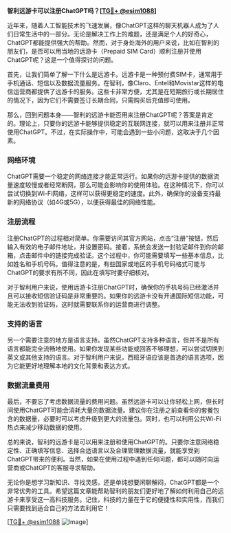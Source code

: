 **智利远游卡可以注册ChatGPT吗？[[TG💪+ @esim1088](https://t.me/s/esim1088)]**

近年来，随着人工智能技术的飞速发展，像ChatGPT这样的聊天机器人成为了人们日常生活中的一部分。无论是解决工作上的难题，还是满足个人的好奇心，ChatGPT都能提供强大的帮助。然而，对于身处海外的用户来说，比如在智利的朋友们，是否可以用当地的远游卡（Prepaid SIM Card）顺利注册并使用ChatGPT呢？这是一个值得探讨的问题。

首先，让我们简单了解一下什么是远游卡。远游卡是一种预付费SIM卡，通常用于手机通话、短信以及数据流量服务。在智利，像Claro、Entel和Movistar这样的电信运营商都提供了远游卡的服务。这些卡非常方便，尤其是在短期旅行或长期居住的情况下，因为它们不需要签订长期合同，只需购买后充值即可使用。

那么，回到问题本身——智利的远游卡能否用来注册ChatGPT呢？答案是肯定的。理论上，只要你的远游卡能够提供稳定的互联网连接，就可以用来注册并正常使用ChatGPT。不过，在实际操作中，可能会遇到一些小问题，这取决于几个因素。

### 网络环境

ChatGPT需要一个稳定的网络连接才能正常运行。如果你的远游卡提供的数据流量速度较慢或者经常断网，那么可能会影响你的使用体验。在这种情况下，你可以尝试切换到Wi-Fi网络，这样可以获得更稳定的速度。此外，确保你的设备支持最新的网络协议（如4G或5G），以便获得最佳的网络性能。

### 注册流程

注册ChatGPT的过程相对简单。你需要访问其官方网站，点击“注册”按钮，然后输入有效的电子邮件地址，并设置密码。接着，系统会发送一封验证邮件到你的邮箱，点击邮件中的链接完成验证。这个过程中，你可能需要填写一些基本信息，比如姓名和手机号码。值得注意的是，有些国家或地区的手机号码格式可能与ChatGPT的要求有所不同，因此在填写时要仔细核对。

对于智利用户来说，使用远游卡注册ChatGPT时，确保你的手机号码已经激活并且可以接收短信验证码是非常重要的。如果你的远游卡没有开通国际短信功能，可能无法收到验证码，这时就需要联系你的运营商进行调整。

### 支持的语言

另一个需要注意的地方是语言支持。虽然ChatGPT支持多种语言，但并不是所有语言都能完全流畅地使用。如果你发现某些功能或回答不够理想，可以尝试切换到英文或其他支持的语言。对于智利用户来说，西班牙语应该是首选的语言选项，因为它能更好地理解本地的文化背景和表达方式。

### 数据流量费用

最后，不要忘了考虑数据流量的费用问题。虽然远游卡可以让你轻松上网，但长时间使用ChatGPT可能会消耗大量的数据流量。建议你在注册之前查看你的套餐包含的数据量，必要时可以考虑升级到更大的流量包。同时，也可以利用公共Wi-Fi热点来减少移动数据的使用。

总的来说，智利的远游卡是可以用来注册和使用ChatGPT的。只要你注意网络稳定性、正确填写信息、选择合适语言以及合理管理数据流量，就能享受到ChatGPT带来的便利。当然，如果在使用过程中遇到任何问题，都可以随时向运营商或ChatGPT的客服寻求帮助。

无论你是想学习新知识、寻找灵感，还是单纯想要闲聊解闷，ChatGPT都是一个非常优秀的工具。希望这篇文章能帮助智利的朋友们更好地了解如何利用自己的远游卡来享受这一高科技服务。记住，科技的力量在于它的便捷性和实用性，而我们只需要找到适合自己的方法去利用它！

[[TG💪+ @esim1088](https://t.me/s/esim1088) ![Image](https://i.postimg.cc/4NQfJmqS/Snipaste-2025-05-13-00-14-12.png)]